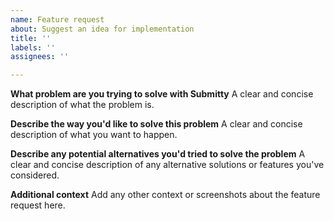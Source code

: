 ```yaml
---
name: Feature request
about: Suggest an idea for implementation
title: ''
labels: ''
assignees: ''

---
```


**What problem are you trying to solve with Submitty**
A clear and concise description of what the problem is.

**Describe the way you'd like to solve this problem**
A clear and concise description of what you want to happen.

**Describe any potential alternatives you'd tried to solve the problem**
A clear and concise description of any alternative solutions or features you've considered.

**Additional context**
Add any other context or screenshots about the feature request here.